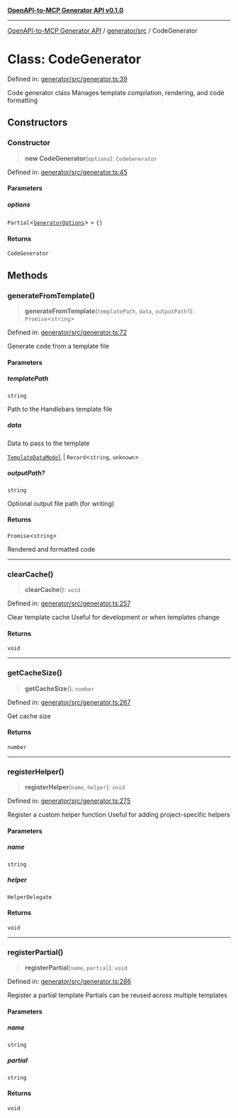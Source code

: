 [**OpenAPI-to-MCP Generator API v0.1.0**](../../../README.md)

***

[OpenAPI-to-MCP Generator API](../../../modules.md) / [generator/src](../README.md) / CodeGenerator

# Class: CodeGenerator

Defined in: [generator/src/generator.ts:39](https://github.com/salacoste/openapi-mcp-generator/blob/fda5c6400a831cddbad9eacd652e11b2f7410b22/packages/generator/src/generator.ts#L39)

Code generator class
Manages template compilation, rendering, and code formatting

## Constructors

### Constructor

> **new CodeGenerator**(`options`): `CodeGenerator`

Defined in: [generator/src/generator.ts:45](https://github.com/salacoste/openapi-mcp-generator/blob/fda5c6400a831cddbad9eacd652e11b2f7410b22/packages/generator/src/generator.ts#L45)

#### Parameters

##### options

`Partial`\<[`GeneratorOptions`](../interfaces/GeneratorOptions.md)\> = `{}`

#### Returns

`CodeGenerator`

## Methods

### generateFromTemplate()

> **generateFromTemplate**(`templatePath`, `data`, `outputPath?`): `Promise`\<`string`\>

Defined in: [generator/src/generator.ts:72](https://github.com/salacoste/openapi-mcp-generator/blob/fda5c6400a831cddbad9eacd652e11b2f7410b22/packages/generator/src/generator.ts#L72)

Generate code from a template file

#### Parameters

##### templatePath

`string`

Path to the Handlebars template file

##### data

Data to pass to the template

[`TemplateDataModel`](../interfaces/TemplateDataModel.md) | `Record`\<`string`, `unknown`\>

##### outputPath?

`string`

Optional output file path (for writing)

#### Returns

`Promise`\<`string`\>

Rendered and formatted code

***

### clearCache()

> **clearCache**(): `void`

Defined in: [generator/src/generator.ts:257](https://github.com/salacoste/openapi-mcp-generator/blob/fda5c6400a831cddbad9eacd652e11b2f7410b22/packages/generator/src/generator.ts#L257)

Clear template cache
Useful for development or when templates change

#### Returns

`void`

***

### getCacheSize()

> **getCacheSize**(): `number`

Defined in: [generator/src/generator.ts:267](https://github.com/salacoste/openapi-mcp-generator/blob/fda5c6400a831cddbad9eacd652e11b2f7410b22/packages/generator/src/generator.ts#L267)

Get cache size

#### Returns

`number`

***

### registerHelper()

> **registerHelper**(`name`, `helper`): `void`

Defined in: [generator/src/generator.ts:275](https://github.com/salacoste/openapi-mcp-generator/blob/fda5c6400a831cddbad9eacd652e11b2f7410b22/packages/generator/src/generator.ts#L275)

Register a custom helper function
Useful for adding project-specific helpers

#### Parameters

##### name

`string`

##### helper

`HelperDelegate`

#### Returns

`void`

***

### registerPartial()

> **registerPartial**(`name`, `partial`): `void`

Defined in: [generator/src/generator.ts:286](https://github.com/salacoste/openapi-mcp-generator/blob/fda5c6400a831cddbad9eacd652e11b2f7410b22/packages/generator/src/generator.ts#L286)

Register a partial template
Partials can be reused across multiple templates

#### Parameters

##### name

`string`

##### partial

`string`

#### Returns

`void`
